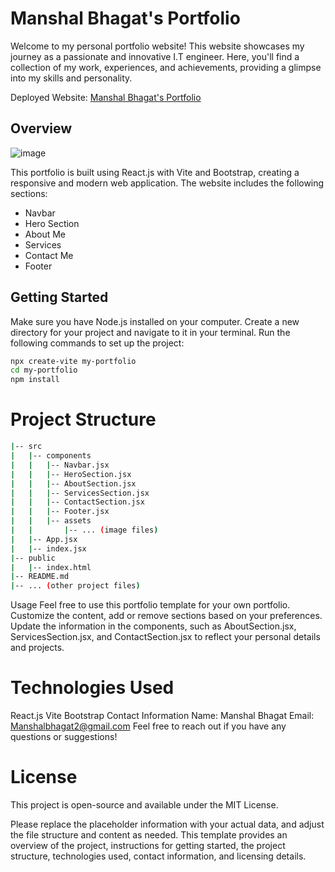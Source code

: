 # Manshal Bhagat's Portfolio

Welcome to my personal portfolio website! This website showcases my journey as a passionate and innovative I.T engineer. Here, you'll find a collection of my work, experiences, and achievements, providing a glimpse into my skills and personality.

Deployed Website: [Manshal Bhagat's Portfolio](https://manshalbhagat-portfolio.netlify.app/)

## Overview
![image](https://github.com/manshal01/Manshal-Portfolio/assets/93897590/a19f9142-2462-42d7-baac-46675b9a51c8)

This portfolio is built using React.js with Vite and Bootstrap, creating a responsive and modern web application. The website includes the following sections:

- Navbar
- Hero Section
- About Me
- Services
- Contact Me
- Footer

## Getting Started

Make sure you have Node.js installed on your computer. Create a new directory for your project and navigate to it in your terminal. Run the following commands to set up the project:

```bash
npx create-vite my-portfolio
cd my-portfolio
npm install
```
# Project Structure
```bash
|-- src
|   |-- components
|   |   |-- Navbar.jsx
|   |   |-- HeroSection.jsx
|   |   |-- AboutSection.jsx
|   |   |-- ServicesSection.jsx
|   |   |-- ContactSection.jsx
|   |   |-- Footer.jsx
|   |   |-- assets
|   |       |-- ... (image files)
|   |-- App.jsx
|   |-- index.jsx
|-- public
|   |-- index.html
|-- README.md
|-- ... (other project files)
```
Usage
Feel free to use this portfolio template for your own portfolio. Customize the content, add or remove sections based on your preferences. Update the information in the components, such as AboutSection.jsx, ServicesSection.jsx, and ContactSection.jsx to reflect your personal details and projects.

# Technologies Used
React.js
Vite
Bootstrap
Contact Information
Name: Manshal Bhagat
Email: Manshalbhagat2@gmail.com
Feel free to reach out if you have any questions or suggestions!

# License
This project is open-source and available under the MIT License.

Please replace the placeholder information with your actual data, and adjust the file structure and content as needed. This template provides an overview of the project, instructions for getting started, the project structure, technologies used, contact information, and licensing details.





